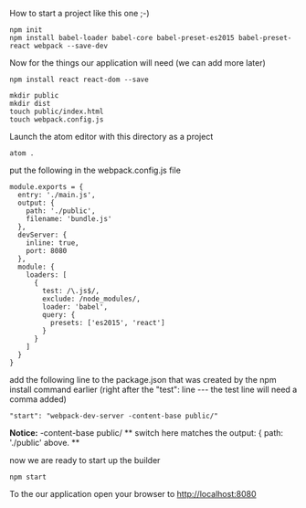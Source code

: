 

How to start a project like this one ;-)

```
npm init
npm install babel-loader babel-core babel-preset-es2015 babel-preset-react webpack --save-dev
```

Now for the things our application will need (we can add more later)
```
npm install react react-dom --save
```

```
mkdir public
mkdir dist
touch public/index.html
touch webpack.config.js
```

Launch the atom editor with this directory as a project
```
atom .
```


put the following in the webpack.config.js file
```
module.exports = {
  entry: './main.js',
  output: {
    path: './public',
    filename: 'bundle.js'
  },
  devServer: {
    inline: true,
    port: 8080
  },
  module: {
    loaders: [
      {
        test: /\.js$/,
        exclude: /node_modules/,
        loader: 'babel',
        query: {
          presets: ['es2015', 'react']
        }
      }
    ]
  }
}
```

add the following line to the package.json that was created by the npm install command earlier
(right after the "test": line --- the test line will need a comma added)
```
"start": "webpack-dev-server -content-base public/"
```
**Notice:** -content-base public/ ** switch here matches the output: { path: './public' above. **


now we are ready to start up the builder

```
npm start
```

To the our application open your browser to [http://localhost:8080](http://localhost:8080)
